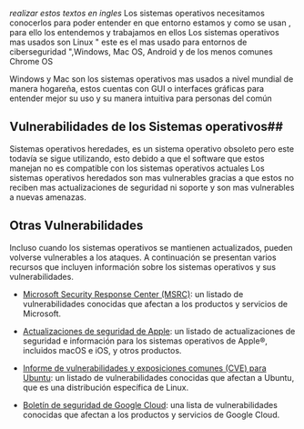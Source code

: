 *realizar estos textos en ingles*
Los sistemas operativos necesitamos conocerlos para poder entender en que entorno estamos y como se usan , para ello los entendemos y trabajamos en ellos 
Los sistemas operativos mas usados son Linux " este es el mas usado para entornos de ciberseguridad ",Windows, Mac OS, Android y de los menos comunes Chrome OS 

Windows y Mac son los sistemas operativos mas usados a nivel mundial de manera hogareña, estos cuentas con GUI o interfaces gráficas para entender mejor su uso y su manera intuitiva para personas del común

## Vulnerabilidades de los Sistemas operativos##
Sistemas operativos heredades, es un sistema operativo obsoleto pero este todavía se sigue utilizando, esto debido a que el software que estos manejan no es compatible con los sistemas operativos actuales
Los sistemas operativos heredados son mas vulnerables gracias a que estos no reciben mas actualizaciones de seguridad ni soporte y son mas vulnerables a nuevas amenazas.

## Otras Vulnerabilidades 
Incluso cuando los sistemas operativos se mantienen actualizados, pueden volverse vulnerables a los ataques. A continuación se presentan varios recursos que incluyen información sobre los sistemas operativos y sus vulnerabilidades.

- [Microsoft Security Response Center (MSRC)](https://msrc.microsoft.com/update-guide/vulnerability): un listado de vulnerabilidades conocidas que afectan a los productos y servicios de Microsoft.

- [Actualizaciones de seguridad de Apple](https://support.apple.com/en-us/HT201222): un listado de actualizaciones de seguridad e información para los sistemas operativos de Apple®, incluidos macOS e iOS, y otros productos.

- [Informe de vulnerabilidades y exposiciones comunes (CVE) para Ubuntu](https://ubuntu.com/security/cves): un listado de vulnerabilidades conocidas que afectan a Ubuntu, que es una distribución específica de Linux.

- [Boletín de seguridad de Google Cloud](https://cloud.google.com/support/bulletins): una lista de vulnerabilidades conocidas que afectan a los productos y servicios de Google Cloud.
